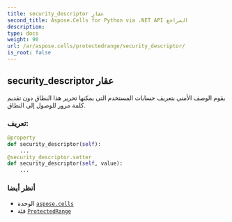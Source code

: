 ```yaml
---
title: security_descriptor عقار
second_title: Aspose.Cells for Python via .NET API المراجع
description:
type: docs
weight: 90
url: /ar/aspose.cells/protectedrange/security_descriptor/
is_root: false
---
```

##  security_descriptor عقار

يقوم الوصف الأمني بتعريف حسابات المستخدم التي يمكنها تحرير هذا النطاق دون تقديم كلمة مرور للوصول إلى النطاق.
###  تعريف:
```python
@property
def security_descriptor(self):
    ...
@security_descriptor.setter
def security_descriptor(self, value):
    ...
```

###  أنظر أيضا
* الوحدة [`aspose.cells`](../../)
* فئة [`ProtectedRange`](/cells/python-net/ar/aspose.cells/protectedrange)

